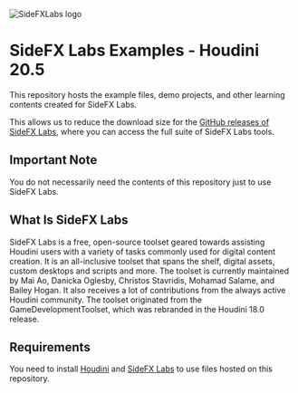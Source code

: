 ![SideFXLabs logo](https://github.com/sideeffects/SideFXLabs/blob/Development/help/icons/sidefxlabs_full.png)
# SideFX Labs Examples - Houdini 20.5

This repository hosts the example files, demo projects, and other learning contents created for SideFX Labs.

This allows us to reduce the download size for the [GitHub releases of SideFX Labs](https://github.com/sideeffects/SideFXLabs), where you can access the full suite of SideFX Labs tools.

## Important Note

You do not necessarily need the contents of this repository just to use SideFX Labs.

## What Is SideFX Labs

SideFX Labs is a free, open-source toolset geared towards assisting Houdini users with a variety of tasks commonly used for digital content creation. It is an all-inclusive toolset that spans the shelf, digital assets, custom desktops and scripts and more. The toolset is currently maintained by Mai Ao, Danicka Oglesby, Christos Stavridis, Mohamad Salame, and Bailey Hogan. It also receives a lot of contributions from the always active Houdini community. The toolset originated from the GameDevelopmentToolset, which was rebranded in the Houdini 18.0 release.

## Requirements

You need to install [Houdini](https://www.sidefx.com) and [SideFX Labs](https://www.sidefx.com/products/sidefx-labs/) to use files hosted on this repository.
